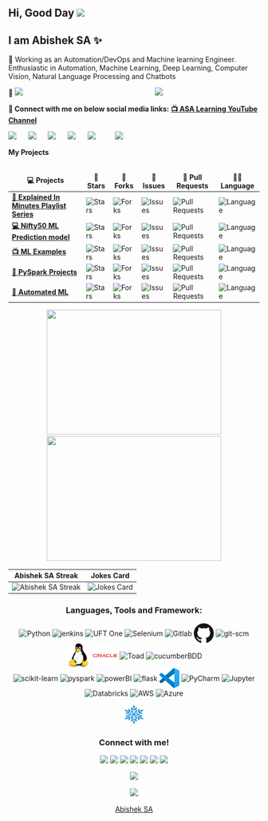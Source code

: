 ## Hi, Good Day <img src="https://raw.githubusercontent.com/MartinHeinz/MartinHeinz/master/wave.gif" width="30px">
## I am Abishek SA :sparkles:

🏁 Working as an Automation/DevOps and Machine learning Engineer. Enthusiastic in Automation, Machine Learning, Deep Learning, Computer Vision, Natural Language Processing and Chatbots

<img align="right" img src="https://media.giphy.com/media/IpeYSEZshTefe/giphy.gif" width="210px">

🔭    ![](https://visitor-badge.glitch.me/badge?page_id=AbishekSA.AbishekSA)

💬<b> Connect with me on below social media links:</b> <a href="https://www.youtube.com/channel/UCY94xPO3da1xtmKgWQriuPw?sub_confirmation=1"><b> 📺 ASA Learning YouTube Channel</b></a><br>

[<img src="https://img.shields.io/badge/linkedin-%230077B5.svg?&style=for-the-badge&logo=linkedin&logoColor=white" />](https://www.linkedin.com/in/abisheksa/) &nbsp;&nbsp;&nbsp;&nbsp;
[<img src="https://img.shields.io/badge/YouTube-FF0000?style=for-the-badge&logo=youtube&logoColor=white" />](https://www.youtube.com/channel/UCY94xPO3da1xtmKgWQriuPw?sub_confirmation=1) &nbsp;&nbsp;&nbsp;&nbsp;
[<img src="https://img.shields.io/badge/Facebook-1877F2?style=for-the-badge&logo=facebook&logoColor=white" />](https://www.facebook.com/asalearningonyoutube/) &nbsp;&nbsp;&nbsp;&nbsp;
[<img src="https://img.shields.io/badge/Instagram-E4405F?style=for-the-badge&logo=instagram&logoColor=white" />](https://www.instagram.com/asa.learning/) &nbsp;&nbsp;&nbsp;&nbsp;
[<img src="https://img.shields.io/badge/GitHub-100000?style=for-the-badge&logo=github&logoColor=white" />](https://github.com/AbishekSA/) &nbsp;&nbsp;&nbsp;&nbsp;&nbsp;&nbsp;&nbsp;&nbsp;
[<img src="https://img.shields.io/badge/Hashnode-2962FF?style=for-the-badge&logo=hashnode&logoColor=white" />](https://hashnode.com/@ASAlearning/) 

  <summary><b>My Projects</b></summary>

  <br />
  <table>
    <thead align="center">
      <tr border: none;>
        <td><b>💻 Projects</b></td>
        <td><b>🌟 Stars</b></td>
        <td><b>🍴 Forks</b></td>
        <td><b>🐛 Issues</b></td>
        <td><b>🔔 Pull Requests</b></td>
        <td><b>👨‍💻 Language</b></td>
      </tr>
    </thead>
    <tbody>
      <tr>
	      <td><a href="https://github.com/AbishekSA/Explained_In_Minutes"><b>🚀 Explained In Minutes Playlist Series</b></a></td>
        <td><img alt="Stars" src="https://img.shields.io/github/stars/AbishekSA/Explained_In_Minutes?style=flat-square&labelColor=343b41"/></td>
        <td><img alt="Forks" src="https://img.shields.io/github/forks/AbishekSA/Explained_In_Minutes?style=flat-square&labelColor=343b41"/></td>
        <td><img alt="Issues" src="https://img.shields.io/github/issues/AbishekSA/Explained_In_Minutes?style=flat-square"/></td>
        <td><img alt="Pull Requests" src="https://img.shields.io/github/issues-pr/AbishekSA/Explained_In_Minutes?style=flat-square"/></td>
        <td><img alt="Language" src="https://img.shields.io/github/languages/top/AbishekSA/Explained_In_Minutes?style=flat-square"/></td>
      </tr>
      <tr>
	      <td><a href="https://github.com/AbishekSA/Nifty50_Prediction_LinearRegression"><b>💻 Nifty50 ML Prediction model </b></a></td>
        <td><img alt="Stars" src="https://img.shields.io/github/stars/AbishekSA/Nifty50_Prediction_LinearRegression?style=flat-square&labelColor=343b41"/></td>
        <td><img alt="Forks" src="https://img.shields.io/github/forks/AbishekSA/Nifty50_Prediction_LinearRegression?style=flat-square&labelColor=343b41"/></td>
        <td><img alt="Issues" src="https://img.shields.io/github/issues/AbishekSA/Nifty50_Prediction_LinearRegression?style=flat-square"/></td>
        <td><img alt="Pull Requests" src="https://img.shields.io/github/issues-pr/AbishekSA/Nifty50_Prediction_LinearRegression?style=flat-square"/></td>
        <td><img alt="Language" src="https://img.shields.io/github/languages/top/AbishekSA/Nifty50_Prediction_LinearRegression?label=Python&style=flat-square"/></td>
      </tr>
      <tr>
	      <td><a href="https://github.com/AbishekSA/machine_learning_examples"><b>📺 ML Examples </b></a></td>
        <td><img alt="Stars" src="https://img.shields.io/github/stars/AbishekSA/machine_learning_examples?style=flat-square&labelColor=343b41"/></td>
        <td><img alt="Forks" src="https://img.shields.io/github/forks/AbishekSA/machine_learning_examples?style=flat-square&labelColor=343b41"/></td>
        <td><img alt="Issues" src="https://img.shields.io/github/issues/AbishekSA/machine_learning_examples?style=flat-square"/></td>
        <td><img alt="Pull Requests" src="https://img.shields.io/github/issues-pr/AbishekSA/machine_learning_examples?style=flat-square"/></td>
        <td><img alt="Language" src="https://img.shields.io/github/languages/top/AbishekSA/machine_learning_examples?style=flat-square"/></td> 
      </tr>
     <tr>
	<td><a href="https://github.com/AbishekSA/pyspark_projects"><b>📑 PySpark Projects </b></a></td>
        <td><img alt="Stars" src="https://img.shields.io/github/stars/AbishekSA/pyspark_projects?style=flat-square&labelColor=343b41"/></td>
        <td><img alt="Forks" src="https://img.shields.io/github/forks/AbishekSA/pyspark_projects?style=flat-square&labelColor=343b41"/></td>
        <td><img alt="Issues" src="https://img.shields.io/github/issues/AbishekSA/pyspark_projects?style=flat-square"/></td>
        <td><img alt="Pull Requests" src="https://img.shields.io/github/issues-pr/AbishekSA/pyspark_projects?style=flat-square"/></td>
        <td><img alt="Language" src="https://img.shields.io/github/languages/top/AbishekSA/pyspark_projects?style=flat-square"/></td> 
      </tr>
      <tr>
	<td><a href="https://github.com/piyushpathak03/Automated-Machine-Learning"><b>🎱 Automated ML </b></a></td>
        <td><img alt="Stars" src="https://img.shields.io/github/stars/piyushpathak03/Automated-Machine-Learning?style=flat-square&labelColor=343b41"/></td>
        <td><img alt="Forks" src="https://img.shields.io/github/forks/piyushpathak03/Automated-Machine-Learning?style=flat-square&labelColor=343b41"/></td>
        <td><img alt="Issues" src="https://img.shields.io/github/issues/piyushpathak03/Automated-Machine-Learning?style=flat-square"/></td>
        <td><img alt="Pull Requests" src="https://img.shields.io/github/issues-pr/piyushpathak03/Automated-Machine-Learning?style=flat-square"/></td>
        <td><img alt="Language" src="https://img.shields.io/github/languages/top/piyushpathak03/Automated-Machine-Learning?style=flat-square"/></td> 
      </tr>
    </tbody>
  </table>

<div align="center">
<a href="#"><img src="https://github-readme-stats.vercel.app/api?username=AbishekSA&show_icons=true&count_private=true&theme=radical" width="350" height="250" ></a>
<a href="#"><img src="https://github-readme-stats.vercel.app/api/top-langs/?username=AbishekSA&layout=compact&theme=radical" width="350" height="250" ></a>
</div>

Abishek SA Streak      |  Jokes Card
:-------------------------:|:-------------------------:
![Abishek SA Streak](https://github-readme-streak-stats.herokuapp.com/?user=AbishekSA) | ![Jokes Card](https://readme-jokes.vercel.app/api)
	
<div align="center">
  
<h3>Languages, Tools and Framework:</h3>

<img align="center" alt="Python" width="50px" src="https://upload.wikimedia.org/wikipedia/commons/thumb/0/0a/Python.svg/240px-Python.svg.png" />
<img align="center" alt="jenkins" width="50px" src="https://www.vectorlogo.zone/logos/jenkins/jenkins-icon.svg" />

<img align="center" alt="UFT One" width="50px" src="https://www.calleosoftware.co.uk/upload/images/logos/UFT%20logo.png" />
<img align="center" alt="Selenium" width="50px" src="https://seeklogo.com/images/S/selenium-logo-DB9103D7CF-seeklogo.com.png" />
<img align="center" alt="Gitlab" width="40px" src="https://www.vectorlogo.zone/logos/gitlab/gitlab-icon.svg" />
<img align="center" alt="GitHub" width="40px" src="https://raw.githubusercontent.com/github/explore/78df643247d429f6cc873026c0622819ad797942/topics/github/github.png" />
<img align="center" alt="git-scm" width="40px" src="https://www.vectorlogo.zone/logos/git-scm/git-scm-icon.svg" />
<img align="center" alt="linux" width="50px" src="https://raw.githubusercontent.com/devicons/devicon/master/icons/linux/linux-original.svg" />
<img align="center" alt="oracle" width="50px" src="https://raw.githubusercontent.com/devicons/devicon/master/icons/oracle/oracle-original.svg" /> 
<img align="center" alt="Toad" width="40px" src="https://upload.wikimedia.org/wikipedia/commons/e/ed/Toad-Original_RGB.png" /> 
<img align="center" alt="cucumberBDD" width="40px" src="https://www.vectorlogo.zone/logos/cucumberio/cucumberio-icon.svg" /> <br>
<img align="center" alt="scikit-learn" width="50px" src="https://upload.wikimedia.org/wikipedia/commons/0/05/Scikit_learn_logo_small.svg" />
<img align="center" alt="pyspark" width="50px" src="https://miro.medium.com/max/400/1*VNdaFCkls0gyJR0ddP1PCQ.png" /> 
<img align="center" alt="powerBI" width="50px" src="https://www.vectorlogo.zone/logos/microsoft_powerbi/microsoft_powerbi-icon.svg" /> 
<img align="center" alt="flask" width="40px" src="https://www.vectorlogo.zone/logos/pocoo_flask/pocoo_flask-icon.svg" />
<img align="center" alt="Visual Studio Code" width="40px" src="https://raw.githubusercontent.com/github/explore/80688e429a7d4ef2fca1e82350fe8e3517d3494d/topics/visual-studio-code/visual-studio-code.png" />
<img align="center" alt="PyCharm" width="40px" src="https://upload.wikimedia.org/wikipedia/commons/thumb/1/1d/PyCharm_Icon.svg/2048px-PyCharm_Icon.svg.png" />
<img align="center" alt="Jupyter" width="40px" src="https://www.vectorlogo.zone/logos/jupyter/jupyter-icon.svg" />
<img align="center" alt="Databricks" width="60px" src="https://www.vectorlogo.zone/logos/databricks/databricks-ar21.svg" />
<img align="center" alt="AWS" width="40px" src="https://www.vectorlogo.zone/logos/amazon_aws/amazon_aws-icon.svg" />
<img align="center" alt="Azure" width="40px" src="https://www.vectorlogo.zone/logos/microsoft_azure/microsoft_azure-icon.svg" />

</br>


</div>

<div align="center">
  


  
  <img align="center" a href='https://archiveprogram.github.com/'><img src='https://raw.githubusercontent.com/acervenky/animated-github-badges/master/assets/acbadge.gif' width='40' height='40'></a>


<h3>Connect with me!</h3>
 
[<img src="https://img.shields.io/badge/linkedin-%230077B5.svg?&style=for-the-badge&logo=linkedin&logoColor=white" />](https://www.linkedin.com/in/abisheksa/) [<img src="https://img.shields.io/badge/PORTFOLIO-%23292929.svg?&style=for-the-badge&logo=PORTFOLIO&logoColor=white" />](https://AbishekSA.github.io/) 
[<img src="https://img.shields.io/badge/YouTube-FF0000?style=for-the-badge&logo=youtube&logoColor=white" />](https://www.youtube.com/channel/UCY94xPO3da1xtmKgWQriuPw?sub_confirmation=1) 
[<img src="https://img.shields.io/badge/Facebook-1877F2?style=for-the-badge&logo=facebook&logoColor=white" />](https://www.facebook.com/asalearningonyoutube/) 
[<img src="https://img.shields.io/badge/Instagram-E4405F?style=for-the-badge&logo=instagram&logoColor=white" />](https://www.instagram.com/asa.learning/) 
[<img src="https://img.shields.io/badge/GitHub-100000?style=for-the-badge&logo=github&logoColor=white" />](https://github.com/AbishekSA/) 
[<img src="https://img.shields.io/badge/Hashnode-2962FF?style=for-the-badge&logo=hashnode&logoColor=white" />](https://hashnode.com/@ASAlearning/) 

![](https://visitor-badge.glitch.me/badge?page_id=AbishekSA.AbishekSA)

<a href="https://github.com/ryo-ma/github-profile-trophy"><img src="https://github-profile-trophy.vercel.app/?username=abisheksa&no-frame=true&theme=juicyfresh&title=Stars,Commit,Followers,Repositories"/></a>
<div class="badge-base LI-profile-badge" data-locale="en_US" data-size="large" data-theme="light" data-type="HORIZONTAL" data-vanity="abisheksa" data-version="v1"><a class="badge-base__link LI-simple-link" href="https://in.linkedin.com/in/abisheksa?trk=profile-badge">Abishek SA</a></div>
              
              
</div>
